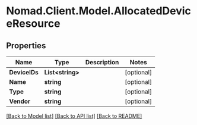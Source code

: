# Nomad.Client.Model.AllocatedDeviceResource

## Properties

Name | Type | Description | Notes
------------ | ------------- | ------------- | -------------
**DeviceIDs** | **List&lt;string&gt;** |  | [optional] 
**Name** | **string** |  | [optional] 
**Type** | **string** |  | [optional] 
**Vendor** | **string** |  | [optional] 

[[Back to Model list]](../README.md#documentation-for-models) [[Back to API list]](../README.md#documentation-for-api-endpoints) [[Back to README]](../README.md)

